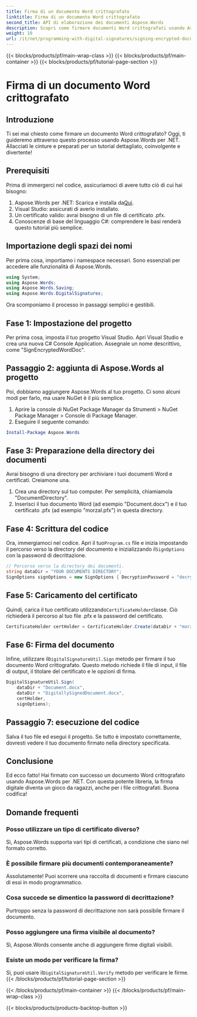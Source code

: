 ```yaml
---
title: Firma di un documento Word crittografato
linktitle: Firma di un documento Word crittografato
second_title: API di elaborazione dei documenti Aspose.Words
description: Scopri come firmare documenti Word crittografati usando Aspose.Words per .NET con questa guida dettagliata, passo dopo passo. Perfetta per gli sviluppatori.
weight: 10
url: /it/net/programming-with-digital-signatures/signing-encrypted-document/
---
```


{{< blocks/products/pf/main-wrap-class >}}
{{< blocks/products/pf/main-container >}}
{{< blocks/products/pf/tutorial-page-section >}}

# Firma di un documento Word crittografato

## Introduzione

Ti sei mai chiesto come firmare un documento Word crittografato? Oggi, ti guideremo attraverso questo processo usando Aspose.Words per .NET. Allacciati le cinture e preparati per un tutorial dettagliato, coinvolgente e divertente!

## Prerequisiti

Prima di immergerci nel codice, assicuriamoci di avere tutto ciò di cui hai bisogno:

1.  Aspose.Words per .NET: Scarica e installa da[Qui](https://releases.aspose.com/words/net/).
2. Visual Studio: assicurati di averlo installato.
3. Un certificato valido: avrai bisogno di un file di certificato .pfx.
4. Conoscenze di base del linguaggio C#: comprendere le basi renderà questo tutorial più semplice.

## Importazione degli spazi dei nomi

Per prima cosa, importiamo i namespace necessari. Sono essenziali per accedere alle funzionalità di Aspose.Words.

```csharp
using System;
using Aspose.Words;
using Aspose.Words.Saving;
using Aspose.Words.DigitalSignatures;
```

Ora scomponiamo il processo in passaggi semplici e gestibili.

## Fase 1: Impostazione del progetto

Per prima cosa, imposta il tuo progetto Visual Studio. Apri Visual Studio e crea una nuova C# Console Application. Assegnale un nome descrittivo, come "SignEncryptedWordDoc".

## Passaggio 2: aggiunta di Aspose.Words al progetto

Poi, dobbiamo aggiungere Aspose.Words al tuo progetto. Ci sono alcuni modi per farlo, ma usare NuGet è il più semplice. 

1. Aprire la console di NuGet Package Manager da Strumenti > NuGet Package Manager > Console di Package Manager.
2. Eseguire il seguente comando:

```powershell
Install-Package Aspose.Words
```

## Fase 3: Preparazione della directory dei documenti

Avrai bisogno di una directory per archiviare i tuoi documenti Word e certificati. Creiamone una.

1. Crea una directory sul tuo computer. Per semplicità, chiamiamola "DocumentDirectory".
2. Inserisci il tuo documento Word (ad esempio "Document.docx") e il tuo certificato .pfx (ad esempio "morzal.pfx") in questa directory.

## Fase 4: Scrittura del codice

 Ora, immergiamoci nel codice. Apri il tuo`Program.cs` file e inizia impostando il percorso verso la directory del documento e inizializzando il`SignOptions` con la password di decrittazione.

```csharp
// Percorso verso la directory dei documenti.
string dataDir = "YOUR DOCUMENTS DIRECTORY";
SignOptions signOptions = new SignOptions { DecryptionPassword = "decryptionPassword" };
```

## Fase 5: Caricamento del certificato

 Quindi, carica il tuo certificato utilizzando`CertificateHolder`classe. Ciò richiederà il percorso al tuo file .pfx e la password del certificato.

```csharp
CertificateHolder certHolder = CertificateHolder.Create(dataDir + "morzal.pfx", "aw");
```

## Fase 6: Firma del documento

 Infine, utilizzare il`DigitalSignatureUtil.Sign` metodo per firmare il tuo documento Word crittografato. Questo metodo richiede il file di input, il file di output, il titolare del certificato e le opzioni di firma.

```csharp
DigitalSignatureUtil.Sign(
    dataDir + "Document.docx",
    dataDir + "DigitallySignedDocument.docx",
    certHolder,
    signOptions);
```

## Passaggio 7: esecuzione del codice

Salva il tuo file ed esegui il progetto. Se tutto è impostato correttamente, dovresti vedere il tuo documento firmato nella directory specificata.

## Conclusione

Ed ecco fatto! Hai firmato con successo un documento Word crittografato usando Aspose.Words per .NET. Con questa potente libreria, la firma digitale diventa un gioco da ragazzi, anche per i file crittografati. Buona codifica!

## Domande frequenti

### Posso utilizzare un tipo di certificato diverso?
Sì, Aspose.Words supporta vari tipi di certificati, a condizione che siano nel formato corretto.

### È possibile firmare più documenti contemporaneamente?
Assolutamente! Puoi scorrere una raccolta di documenti e firmare ciascuno di essi in modo programmatico.

### Cosa succede se dimentico la password di decrittazione?
Purtroppo senza la password di decrittazione non sarà possibile firmare il documento.

### Posso aggiungere una firma visibile al documento?
Sì, Aspose.Words consente anche di aggiungere firme digitali visibili.

### Esiste un modo per verificare la firma?
 Sì, puoi usare il`DigitalSignatureUtil.Verify` metodo per verificare le firme.
{{< /blocks/products/pf/tutorial-page-section >}}

{{< /blocks/products/pf/main-container >}}
{{< /blocks/products/pf/main-wrap-class >}}

{{< blocks/products/products-backtop-button >}}

